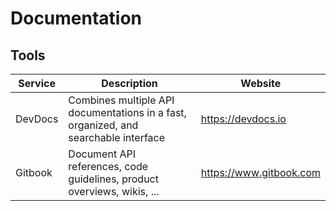# Documentation

## Tools

| Service | Description                                                                         | Website            |
| ------- | ----------------------------------------------------------------------------------- | ------------------ |
| DevDocs | Combines multiple API documentations in a fast, organized, and searchable interface | https://devdocs.io |
| Gitbook | Document API references, code guidelines, product overviews, wikis, ...        | https://www.gitbook.com |
